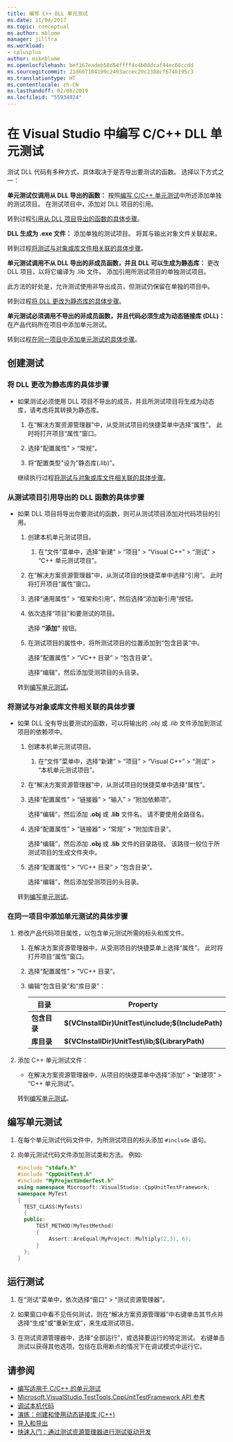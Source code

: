 ```yaml
---
title: 编写 C++ DLL 单元测试
ms.date: 11/04/2017
ms.topic: conceptual
ms.author: mblome
manager: jillfra
ms.workload:
- cplusplus
author: mikeblome
ms.openlocfilehash: bef167eadeb58d54ffff4c4b08dcaf44ec66ccdd
ms.sourcegitcommit: 21d667104199c2493accec20c2388cf674b195c3
ms.translationtype: HT
ms.contentlocale: zh-CN
ms.lasthandoff: 02/08/2019
ms.locfileid: "55934024"
---
```

# <a name="write-unit-tests-for-c-dlls-in-visual-studio"></a>在 Visual Studio 中编写 C/C++ DLL 单元测试

 测试 DLL 代码有多种方式，具体取决于是否导出要测试的函数。 选择以下方式之一：

 **单元测试仅调用从 DLL 导出的函数：** 按照[编写 C/C++ 单元测试](writing-unit-tests-for-c-cpp.md)中所述添加单独的测试项目。 在测试项目中，添加对 DLL 项目的引用。

 转到过程[引用从 DLL 项目导出的函数的具体步骤](#projectRef)。

 **DLL 生成为 .exe 文件：** 添加单独的测试项目。 将其与输出对象文件关联起来。

 转到过程[将测试与对象或库文件相关联的具体步骤](#objectRef)。

 **单元测试调用不从 DLL 导出的非成员函数，并且 DLL 可以生成为静态库：** 更改 DLL 项目，以将它编译为 .lib 文件。 添加引用所测试项目的单独测试项目。

 此方法的好处是，允许测试使用非导出成员，但测试仍保留在单独的项目中。

 转到过程[将 DLL 更改为静态库的具体步骤](#staticLink)。

 **单元测试必须调用不导出的非成员函数，并且代码必须生成为动态链接库 (DLL)：** 在产品代码所在项目中添加单元测试。

 转到过程[在同一项目中添加单元测试的具体步骤](#sameProject)。

## <a name="create-the-tests"></a>创建测试

###  <a name="staticLink"></a> 将 DLL 更改为静态库的具体步骤

- 如果测试必须使用 DLL 项目不导出的成员，并且所测试项目将生成为动态库，请考虑将其转换为静态库。

  1.  在“解决方案资源管理器”中，从受测试项目的快捷菜单中选择“属性”。 此时将打开项目“属性”窗口。

  2.  选择“配置属性” > “常规”。

  3.  将“配置类型”设为“静态库(.lib)”。

  继续执行过程[将测试与对象或库文件相关联的具体步骤](#objectRef)。

###  <a name="projectRef"></a>从测试项目引用导出的 DLL 函数的具体步骤

- 如果 DLL 项目将导出你要测试的函数，则可从测试项目添加对代码项目的引用。

  1.  创建本机单元测试项目。

      1.  在“文件”菜单中，选择“新建” > “项目” > “Visual C++” > “测试” > “C++ 单元测试项目”。

  2.  在“解决方案资源管理器”中，从测试项目的快捷菜单中选择“引用”。 此时将打开项目“属性”窗口。

  3.  选择“通用属性” > “框架和引用”，然后选择“添加新引用”按钮。

  4.  依次选择“项目”和要测试的项目。

       选择 **“添加”** 按钮。

  5.  在测试项目的属性中，将所测试项目的位置添加到“包含目录”中。

       选择“配置属性” > “VC++ 目录” > “包含目录”。

       选择“编辑”，然后添加受测项目的头目录。

  转到[编写单元测试](#addTests)。

###  <a name="objectRef"></a>将测试与对象或库文件相关联的具体步骤

- 如果 DLL 没有导出要测试的函数，可以将输出的 *.obj* 或 *.lib* 文件添加到测试项目的依赖项中。

  1.  创建本机单元测试项目。

      1.  在“文件”菜单中，选择“新建” > “项目” > “Visual C++” > “测试” > “本机单元测试项目”。

  2.  在“解决方案资源管理器”中，从测试项目的快捷菜单中选择“属性”。

  3.  选择“配置属性” > “链接器” > “输入” > “附加依赖项”。

       选择“编辑”，然后添加 **.obj** 或 **.lib** 文件名。 请不要使用全路径名。

  4.  选择“配置属性” > “链接器” > “常规” > “附加库目录”。

       选择“编辑”，然后添加 **.obj** 或 **.lib** 文件的目录路径。 该路径一般位于所测试项目的生成文件夹中。

  5.  选择“配置属性” > “VC++ 目录” > “包含目录”。

       选择“编辑”，然后添加受测项目的头目录。

  转到[编写单元测试](#addTests)。

###  <a name="sameProject"></a>在同一项目中添加单元测试的具体步骤

1. 修改产品代码项目属性，以包含单元测试所需的标头和库文件。

   1.  在解决方案资源管理器中，从受测项目的快捷菜单上选择“属性”。 此时将打开项目“属性”窗口。

   2.  选择“配置属性” > “VC++ 目录”。

   3.  编辑“包含目录”和“库目录”：

       |目录|Property|
       |-|-|
       |**包含目录** | **$(VCInstallDir)UnitTest\include;$(IncludePath)**|
       |**库目录** | **$(VCInstallDir)UnitTest\lib;$(LibraryPath)**|

2. 添加 C++ 单元测试文件：

   -   在解决方案资源管理器中，从项目的快捷菜单中选择“添加” > “新建项” > “C++ 单元测试”。

   转到[编写单元测试](#addTests)。

##  <a name="addTests"></a> 编写单元测试

1.  在每个单元测试代码文件中，为所测试项目的标头添加 `#include` 语句。

2.  向单元测试代码文件添加测试类和方法。 例如:

    ```cpp
    #include "stdafx.h"
    #include "CppUnitTest.h"
    #include "MyProjectUnderTest.h"
    using namespace Microsoft::VisualStudio::CppUnitTestFramework;
    namespace MyTest
    {
      TEST_CLASS(MyTests)
      {
      public:
          TEST_METHOD(MyTestMethod)
          {
              Assert::AreEqual(MyProject::Multiply(2,3), 6);
          }
      };
    }
    ```

## <a name="run-the-tests"></a>运行测试

1.  在“测试”菜单中，依次选择“窗口” > “测试资源管理器”。

1. 如果窗口中看不见任何测试，则在“解决方案资源管理器”中右键单击其节点并选择“生成”或“重新生成”，来生成测试项目。

1.  在测试资源管理器中，选择“全部运行”，或选择要运行的特定测试。 右键单击测试以获得其他选项，包括在启用断点的情况下在调试模式中运行它。

## <a name="see-also"></a>请参阅

- [编写适用于 C/C++ 的单元测试](writing-unit-tests-for-c-cpp.md)
- [Microsoft.VisualStudio.TestTools.CppUnitTestFramework API 参考](../test/microsoft-visualstudio-testtools-cppunittestframework-api-reference.md)
- [调试本机代码](../debugger/debugging-native-code.md)
- [演练：创建和使用动态链接库 (C++)](/cpp/build/walkthrough-creating-and-using-a-dynamic-link-library-cpp)
- [导入和导出](/cpp/build/importing-and-exporting)
- [快速入门：通过测试资源管理器进行测试驱动开发](../test/quick-start-test-driven-development-with-test-explorer.md)
